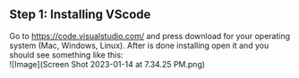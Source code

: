 ## **Step 1: Installing VScode**  
Go to https://code.visualstudio.com/ and press download for your operating system (Mac, Windows, Linux). After is done installing open it and you should see something like this:  
![Image](Screen Shot 2023-01-14 at 7.34.25 PM.png)

